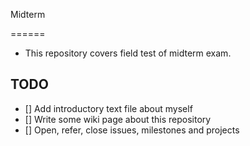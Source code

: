 Midterm

======

* This repository covers field test of midterm exam.


## TODO


* [] Add introductory text file about myself
* [] Write some wiki page about this repository
* [] Open, refer, close issues, milestones and projects
